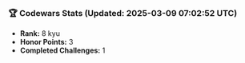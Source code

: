 ### 🏆 Codewars Stats (Updated: 2025-03-09 07:02:52 UTC)

- **Rank:** 8 kyu
- **Honor Points:** 3
- **Completed Challenges:** 1
